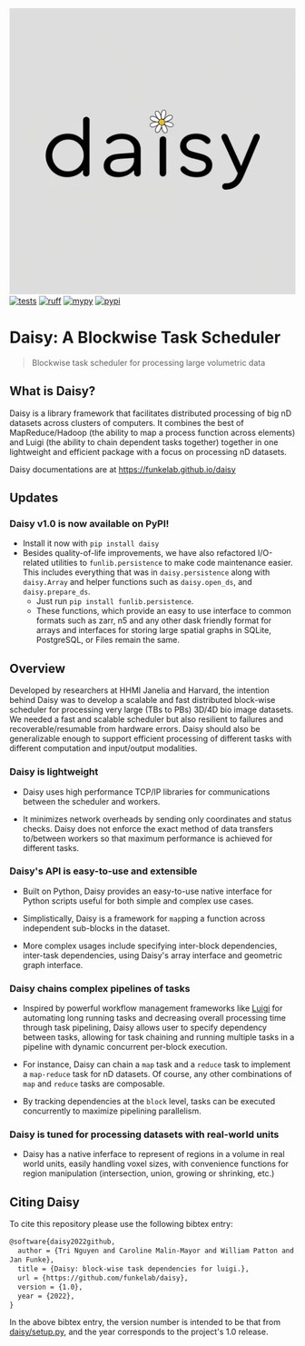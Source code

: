![daisy](docs/source/_static/daisy.jpg)
[![tests](https://github.com/funkelab/daisy/actions/workflows/tests.yaml/badge.svg)](https://github.com/funkelab/daisy/actions/workflows/tests.yaml)
[![ruff](https://github.com/funkelab/daisy/actions/workflows/ruff.yaml/badge.svg)](https://github.com/funkelab/daisy/actions/workflows/ruff.yaml)
[![mypy](https://github.com/funkelab/daisy/actions/workflows/mypy.yaml/badge.svg)](https://github.com/funkelab/daisy/actions/workflows/mypy.yaml)
[![pypi](https://github.com/funkelab/daisy/actions/workflows/publish.yaml/badge.svg)](https://pypi.org/project/daisy/)

# Daisy: A Blockwise Task Scheduler

> Blockwise task scheduler for processing large volumetric data

## What is Daisy?

Daisy is a library framework that facilitates distributed processing of big nD datasets across clusters of computers.
It combines the best of MapReduce/Hadoop (the ability to map a process function across elements) and Luigi (the ability to chain dependent tasks together) together in one lightweight and efficient package with a focus on processing nD datasets.

Daisy documentations are at https://funkelab.github.io/daisy

## Updates

### Daisy v1.0 is now available on PyPI!

- Install it now with `pip install daisy`
- Besides quality-of-life improvements, we have also refactored I/O-related utilities to `funlib.persistence` to make code maintenance easier. This includes everything that was in `daisy.persistence` along with `daisy.Array` and helper functions such as `daisy.open_ds`, and `daisy.prepare_ds`. 
    - Just run `pip install funlib.persistence`.
    - These functions, which provide an easy to use interface to common formats such as zarr, n5 and any other dask friendly format for arrays and interfaces for storing large spatial graphs in SQLite, PostgreSQL, or Files remain the same.

## Overview

Developed by researchers at HHMI Janelia and Harvard, the intention behind Daisy was to develop a scalable and fast distributed block-wise scheduler for processing very large (TBs to PBs) 3D/4D bio image datasets.
We needed a fast and scalable scheduler but also resilient to failures and recoverable/resumable from hardware errors.
Daisy should also be generalizable enough to support efficient processing of different tasks with different computation and input/output modalities.


### Daisy is lightweight

* Daisy uses high performance TCP/IP libraries for communications between the scheduler and workers.

* It minimizes network overheads by sending only coordinates and status checks. Daisy does not enforce the exact method of data transfers to/between workers so that maximum performance is achieved for different tasks.


### Daisy's API is easy-to-use and extensible

* Built on Python, Daisy provides an easy-to-use native interface for Python scripts useful for both simple and complex use cases.

* Simplistically, Daisy is a framework for `map`ping a function across independent sub-blocks in the dataset.

* More complex usages include specifying inter-block dependencies, inter-task dependencies, using Daisy's array interface and geometric graph interface.


### Daisy chains complex pipelines of tasks

* Inspired by powerful workflow management frameworks like [Luigi](https://github.com/spotify/luigi) for automating long running tasks and decreasing overall processing time through task pipelining, Daisy allows user to specify dependency between tasks, allowing for task chaining and running multiple tasks in a pipeline with dynamic concurrent per-block execution.

* For instance, Daisy can chain a `map` task and a `reduce` task to implement a `map-reduce` task for nD datasets. Of course, any other combinations of `map` and `reduce` tasks are composable.

* By tracking dependencies at the `block` level, tasks can be executed concurrently to maximize pipelining parallelism.


### Daisy is tuned for processing datasets with real-world units

* Daisy has a native inferface to represent of regions in a volume in real world units, easily handling voxel sizes, with convenience functions for region manipulation (intersection, union, growing or shrinking, etc.)


## Citing Daisy

To cite this repository please use the following bibtex entry:

```
@software{daisy2022github,
  author = {Tri Nguyen and Caroline Malin-Mayor and William Patton and Jan Funke},
  title = {Daisy: block-wise task dependencies for luigi.},
  url = {https://github.com/funkelab/daisy},
  version = {1.0},
  year = {2022},
}
```

In the above bibtex entry, the version number is intended to be that from [daisy/setup.py](/setup.py), and the year corresponds to the project's 1.0 release.
